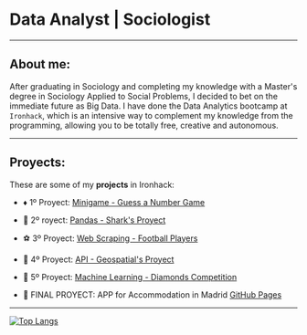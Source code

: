 # Data Analyst | Sociologist
--------

## About me:

After graduating in Sociology and completing my knowledge with a Master's degree in Sociology Applied to Social Problems, I decided to bet on the immediate future as Big Data. I have done the Data Analytics bootcamp at `Ironhack`, which is an intensive way to complement my knowledge from the programming, allowing you to be totally free, creative and autonomous.

-----

## Proyects:

These are some of my **projects** in Ironhack:


- :diamonds: 1º Proyect: [Minigame - Guess a Number Game](https://github.com/Gon41/1-Minigame-Guess-a-Number-Game)
- :dolphin: 2º royect: [Pandas - Shark's Proyect](https://github.com/Gon41/2-Pandas-Proyect-Sharks)
- :soccer: 3º Proyect: [Web Scraping - Football Players](https://github.com/Gon41/3-Pipelines-Web-Scraping-Football-Players)
- :satellite: 4º Proyect: [API - Geospatial's Proyect](https://github.com/Gon41/4-Geospatial-Project)
- :gem: 5º Proyect: [Machine Learning - Diamonds Competition](https://github.com/Gon41/5-Diamonds-Competition-Machine-Learning)




- :house_with_garden: FINAL PROYECT: APP for Accommodation in Madrid [GitHub Pages](https://github.com/Gon41/FINAL-PROYECT-APP-for-Accommodation-in-Madrid)




-----


[![Top Langs](https://github-readme-stats.vercel.app/api/top-langs/?username=Gon41&layout=compact)](https://github.com/Gon41/github-readme-stats)





<!--
**Gon41/Gon41** is a ✨ _special_ ✨ repository because its `README.md` (this file) appears on your GitHub profile.

Here are some ideas to get you started:

- 🔭 I’m currently working on ...
- 🌱 I’m currently learning ...
- 👯 I’m looking to collaborate on ...
- 🤔 I’m looking for help with ...
- 💬 Ask me about ...
- 📫 How to reach me: ...
- 😄 Pronouns: ...
- ⚡ Fun fact: ...
-->
